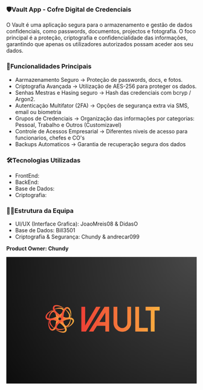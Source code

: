### 🛡️**Vault App - Cofre Digital de Credenciais**

O Vault é uma aplicação segura para o armazenamento e gestão de dados confidenciais, como passwords, documentos, projectos e fotografia. O foco principal é a proteção, criptografia e confidencialidade das informações, garantindo que apenas os utilizadores autorizados possam aceder aos seu dados.

### 🔐**Funcionalidades Principais**

- Aarmazenamento Seguro -> Proteção de passwords, docs, e fotos.
- Criptografia Avançada -> Utilização de AES-256 para proteger os dados.
- Senhas Mestras e Hasing seguro -> Hash das credenciais com bcryp / Argon2.
- Autenticação Multifator (2FA) -> Opções de segurança extra via SMS, email ou biometria
- Grupos de Credenciais -> Organização das informações por categorias: Pessoal, Trabalho e Outros (Customizavel)
- Controle de Acessos Empresarial -> Diferentes niveis de acesso para funcionarios, chefes e CO's
- Backups Automaticos -> Garantia de recuperação segura dos dados

### 🛠️**Tecnologias Utilizadas**

- FrontEnd:
- BackEnd:
- Base de Dados:
- Criptografia:

### 👨‍💻**Estrutura da Equipa**

- UI/UX (Interface Grafica): JoaoMreis08 & DidasO
- Base de Dados: Bill3501
- Criptografia & Segurança: Chundy & andrecar099
 
**Product Owner: Chundy**

![VAULT](https://github.com/Chundyy/Vault-APP/blob/main/Vault.png?raw=true)

